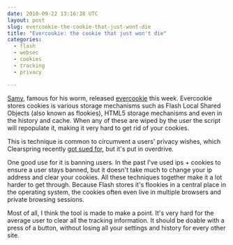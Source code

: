 ```yaml
---
date: 2010-09-22 13:16:38 UTC
layout: post
slug: evercookie-the-cookie-that-just-wont-die
title: "Evercookie: the cookie that just won't die"
categories:
  - flash
  - websec
  - cookies
  - tracking
  - privacy

---
```

<p><a href="http://samy.pl/">Samy</a>, famous for his worm, released <a href="http://samy.pl/evercookie/">evercookie</a> this week. Evercookie stores cookies is various storage mechanisms such as Flash Local Shared Objects (also known as flookies), HTML5 storage mechanisms and even in the history and cache. When any of these are wiped by the user the script will repopulate it, making it very hard to get rid of your cookies.</p>

<p>This is technique is common to circumvent a users' privacy wishes, which Clearspring recently <a href="http://www.nytimes.com/2010/09/21/technology/21cookie.html">got sued for</a>, but it's put in overdrive.<p>

<p>One good use for it is banning users. In the past I've used ips + cookies to ensure a user stays banned, but it doesn't take much to change your ip address and clear your cookies. All these techniques together make it a lot harder to get through. Because Flash stores it's flookies in a central place in the operating system, the cookies often even live in multiple browsers and private browsing sessions.</p>

<p>Most of all, I think the tool is made to make a point. It's very hard for the average user to clear all the tracking information. It should be doable with a press of a button, without losing all your settings and history for every other site.</p>



